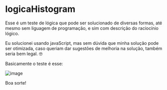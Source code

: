 # logicaHistogram
Esse é um teste de lógica que pode ser solucionado de diversas formas, até mesmo sem liguagem de programação, e sim com descrição do raciocínio lógico.

Eu solucionei usando javaScript, mas sem dúvida que minha solução pode ser otimizada, caso queriam dar sugestões de melhoria na solução, também seria bem legal. 🤓

Basicamente o teste é esse:

![image](https://user-images.githubusercontent.com/44410208/113477938-04997500-945c-11eb-8ea9-cf88129fe8b4.png)

Boa sorte!
